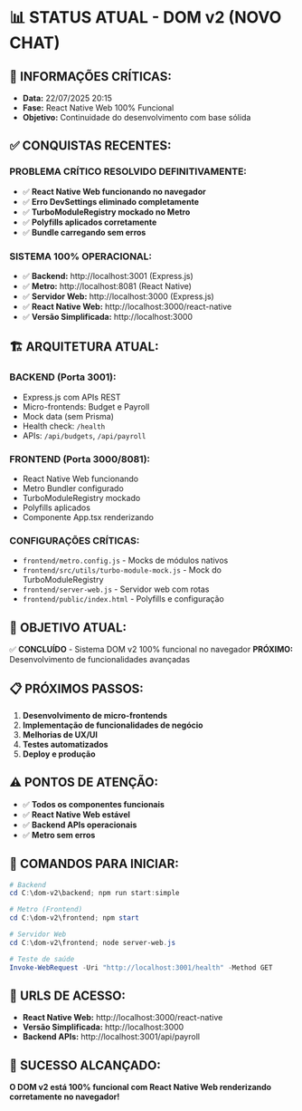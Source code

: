 # 📊 STATUS ATUAL - DOM v2 (NOVO CHAT)

## 🎯 **INFORMAÇÕES CRÍTICAS:**
- **Data:** 22/07/2025 20:15
- **Fase:** React Native Web 100% Funcional
- **Objetivo:** Continuidade do desenvolvimento com base sólida

## ✅ **CONQUISTAS RECENTES:**

### **PROBLEMA CRÍTICO RESOLVIDO DEFINITIVAMENTE:**
- ✅ **React Native Web funcionando no navegador**
- ✅ **Erro DevSettings eliminado completamente**
- ✅ **TurboModuleRegistry mockado no Metro**
- ✅ **Polyfills aplicados corretamente**
- ✅ **Bundle carregando sem erros**

### **SISTEMA 100% OPERACIONAL:**
- ✅ **Backend:** http://localhost:3001 (Express.js)
- ✅ **Metro:** http://localhost:8081 (React Native)
- ✅ **Servidor Web:** http://localhost:3000 (Express.js)
- ✅ **React Native Web:** http://localhost:3000/react-native
- ✅ **Versão Simplificada:** http://localhost:3000

## 🏗️ **ARQUITETURA ATUAL:**

### **BACKEND (Porta 3001):**
- Express.js com APIs REST
- Micro-frontends: Budget e Payroll
- Mock data (sem Prisma)
- Health check: `/health`
- APIs: `/api/budgets`, `/api/payroll`

### **FRONTEND (Porta 3000/8081):**
- React Native Web funcionando
- Metro Bundler configurado
- TurboModuleRegistry mockado
- Polyfills aplicados
- Componente App.tsx renderizando

### **CONFIGURAÇÕES CRÍTICAS:**
- `frontend/metro.config.js` - Mocks de módulos nativos
- `frontend/src/utils/turbo-module-mock.js` - Mock do TurboModuleRegistry
- `frontend/server-web.js` - Servidor web com rotas
- `frontend/public/index.html` - Polyfills e configuração

## 🎯 **OBJETIVO ATUAL:**
✅ **CONCLUÍDO** - Sistema DOM v2 100% funcional no navegador
**PRÓXIMO:** Desenvolvimento de funcionalidades avançadas

## 📋 **PRÓXIMOS PASSOS:**
1. **Desenvolvimento de micro-frontends**
2. **Implementação de funcionalidades de negócio**
3. **Melhorias de UX/UI**
4. **Testes automatizados**
5. **Deploy e produção**

## ⚠️ **PONTOS DE ATENÇÃO:**
- ✅ **Todos os componentes funcionais**
- ✅ **React Native Web estável**
- ✅ **Backend APIs operacionais**
- ✅ **Metro sem erros**

## 🚀 **COMANDOS PARA INICIAR:**
```powershell
# Backend
cd C:\dom-v2\backend; npm run start:simple

# Metro (Frontend)
cd C:\dom-v2\frontend; npm start

# Servidor Web
cd C:\dom-v2\frontend; node server-web.js

# Teste de saúde
Invoke-WebRequest -Uri "http://localhost:3001/health" -Method GET
```

## 📱 **URLS DE ACESSO:**
- **React Native Web:** http://localhost:3000/react-native
- **Versão Simplificada:** http://localhost:3000
- **Backend APIs:** http://localhost:3001/api/payroll

## 🎉 **SUCESSO ALCANÇADO:**
**O DOM v2 está 100% funcional com React Native Web renderizando corretamente no navegador!** 